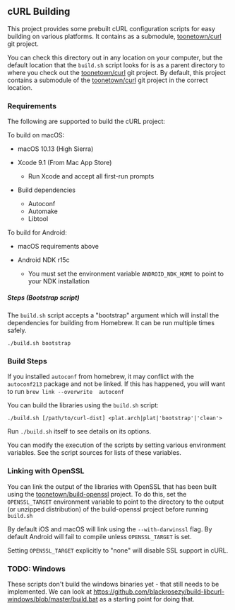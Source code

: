 ## cURL Building ##

This project provides some prebuilt cURL configuration scripts for easy building on various platforms.  It contains as a submodule, [toonetown/curl][curl-release] git project.

You can check this directory out in any location on your computer, but the default location that the `build.sh` script looks for is as a parent directory to where you check out the [toonetown/curl][curl-release] git project.  By default, this project contains a submodule of the [toonetown/curl][curl-release] git project in the correct location.

[curl-release]: https://github.com/bagder/curl

### Requirements ###

The following are supported to build the cURL project:

To build on macOS:

 * macOS 10.13 (High Sierra)
 
 * Xcode 9.1 (From Mac App Store)
     * Run Xcode and accept all first-run prompts

 * Build dependencies
     * Autoconf
     * Automake
     * Libtool

To build for Android:

 * macOS requirements above
 
 * Android NDK r15c
     * You must set the environment variable `ANDROID_NDK_HOME` to point to your NDK installation

     
##### Steps (Bootstrap script) #####

The `build.sh` script accepts a "bootstrap" argument which will install the dependencies for building from Homebrew.  It can be run multiple times safely.

    ./build.sh bootstrap


### Build Steps ###

If you installed `autoconf` from homebrew, it may conflict with the `autoconf213` package and not be linked. If this has happened, you will want to run `brew link --overwrite  autoconf`

You can build the libraries using the `build.sh` script:

    ./build.sh [/path/to/curl-dist] <plat.arch|plat|'bootstrap'|'clean'>

Run `./build.sh` itself to see details on its options.

You can modify the execution of the scripts by setting various environment variables.  See the script sources for lists of these variables.


### Linking with OpenSSL ###

You can link the output of the libraries with OpenSSL that has been built using the [toonetown/build-openssl][build-openssl] project.  To do this, set the `OPENSSL_TARGET` environment variable to point to the directory to the output (or unzipped distribution) of the build-openssl project before running `build.sh`

By default iOS and macOS will link using the `--with-darwinssl` flag.  By default Android will fail to compile unless `OPENSSL_TARGET` is set.

Setting `OPENSSL_TARGET` explicitly to "none" will disable SSL support in cURL.

[build-openssl]: https://github.com/toonetown/build-openssl

### TODO: Windows ###

These scripts don't build the windows binaries yet - that still needs to be implemented.  We can look at https://github.com/blackrosezy/build-libcurl-windows/blob/master/build.bat as a starting point for doing that.
